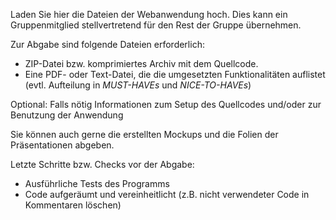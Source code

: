 Laden Sie hier die Dateien der Webanwendung hoch. Dies kann ein Gruppenmitglied stellvertretend für den Rest der Gruppe übernehmen.

Zur Abgabe sind folgende Dateien erforderlich:

- ZIP-Datei bzw. komprimiertes Archiv mit dem Quellcode.
- Eine PDF- oder Text-Datei, die die umgesetzten Funktionalitäten auflistet (evtl. Aufteilung in _MUST-HAVEs_ und _NICE-TO-HAVEs_)

Optional: Falls nötig Informationen zum Setup des Quellcodes und/oder zur Benutzung der Anwendung

Sie können auch gerne die erstellten Mockups und die Folien der Präsentationen abgeben.

Letzte Schritte bzw. Checks vor der Abgabe:

- Ausführliche Tests des Programms
- Code aufgeräumt und vereinheitlicht (z.B. nicht verwendeter Code in Kommentaren löschen)